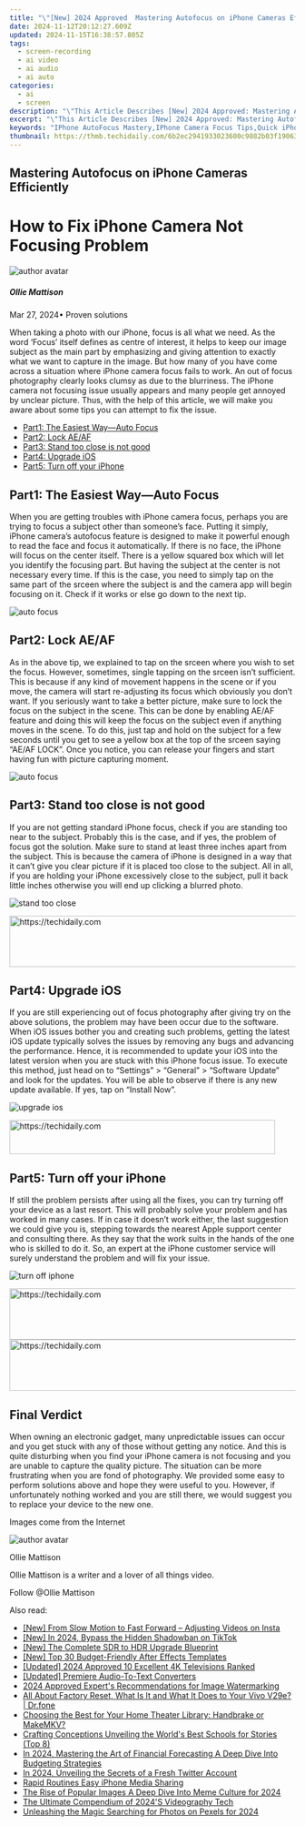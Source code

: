 ```yaml
---
title: "\"[New] 2024 Approved  Mastering Autofocus on iPhone Cameras Efficiently\""
date: 2024-11-12T20:12:27.609Z
updated: 2024-11-15T16:38:57.805Z
tags: 
  - screen-recording
  - ai video
  - ai audio
  - ai auto
categories: 
  - ai
  - screen
description: "\"This Article Describes [New] 2024 Approved: Mastering Autofocus on iPhone Cameras Efficiently\""
excerpt: "\"This Article Describes [New] 2024 Approved: Mastering Autofocus on iPhone Cameras Efficiently\""
keywords: "IPhone AutoFocus Mastery,IPhone Camera Focus Tips,Quick iPhone Focusing,Efficient iPhone AF Technique,Autofocus on iPhones,IPhone AF Settings Guide,Fast Iphone Camera Focus"
thumbnail: https://thmb.techidaily.com/6b2ec2941933023600c9882b03f190635c85fa9ba36f059f6adc757c4d4da9ce.jpg
---
```


## Mastering Autofocus on iPhone Cameras Efficiently

# How to Fix iPhone Camera Not Focusing Problem

![author avatar](https://images.wondershare.com/filmora/article-images/ollie-mattison.jpg)

##### Ollie Mattison

 Mar 27, 2024• Proven solutions

 When taking a photo with our iPhone, focus is all what we need. As the word ‘Focus’ itself defines as centre of interest, it helps to keep our image subject as the main part by emphasizing and giving attention to exactly what we want to capture in the image. But how many of you have come across a situation where iPhone camera focus fails to work. An out of focus photography clearly looks clumsy as due to the blurriness. The iPhone camera not focusing issue usually appears and many people get annoyed by unclear picture. Thus, with the help of this article, we will make you aware about some tips you can attempt to fix the issue.

* [Part1: The Easiest Way—Auto Focus](#part1)
* [Part2: Lock AE/AF](#part2)
* [Part3: Stand too close is not good](#part3)
* [Part4: Upgrade iOS](#part4)
* [Part5: Turn off your iPhone](#part5)

## Part1: The Easiest Way—Auto Focus

 When you are getting troubles with iPhone camera focus, perhaps you are trying to focus a subject other than someone’s face. Putting it simply, iPhone camera’s autofocus feature is designed to make it powerful enough to read the face and focus it automatically. If there is no face, the iPhone will focus on the center itself. There is a yellow squared box which will let you identify the focusing part. But having the subject at the center is not necessary every time. If this is the case, you need to simply tap on the same part of the srceen where the subject is and the camera app will begin focusing on it. Check if it works or else go down to the next tip.

![auto focus](https://images.wondershare.com/filmora/auto-focus.jpg)

## Part2: Lock AE/AF

 As in the above tip, we explained to tap on the srceen where you wish to set the focus. However, sometimes, single tapping on the srceen isn’t sufficient. This is because if any kind of movement happens in the scene or if you move, the camera will start re-adjusting its focus which obviously you don’t want. If you seriously want to take a better picture, make sure to lock the focus on the subject in the scene. This can be done by enabling AE/AF feature and doing this will keep the focus on the subject even if anything moves in the scene. To do this, just tap and hold on the subject for a few seconds until you get to see a yellow box at the top of the srceen saying “AE/AF LOCK”. Once you notice, you can release your fingers and start having fun with picture capturing moment.

![auto focus](https://images.wondershare.com/filmora/ae-lock.jpg)

## Part3: Stand too close is not good

 If you are not getting standard iPhone focus, check if you are standing too near to the subject. Probably this is the case, and if yes, the problem of focus got the solution. Make sure to stand at least three inches apart from the subject. This is because the camera of iPhone is designed in a way that it can’t give you clear picture if it is placed too close to the subject. All in all, if you are holding your iPhone excessively close to the subject, pull it back little inches otherwise you will end up clicking a blurred photo.

![stand too close](https://images.wondershare.com/filmora/close.jpg)

<!-- affiliate ads begin -->
<a href="https://appsumo.8odi.net/c/5597632/2068411/7443" target="_top" id="2068411">
  <img src="//a.impactradius-go.com/display-ad/7443-2068411" border="0" alt="https://techidaily.com" width="728" height="90"/>
</a>
<img height="0" width="0" src="https://appsumo.8odi.net/i/5597632/2068411/7443" style="position:absolute;visibility:hidden;" border="0" />
<!-- affiliate ads end -->

## Part4: Upgrade iOS

 If you are still experiencing out of focus photography after giving try on the above solutions, the problem may have been occur due to the software. When iOS issues bother you and creating such problems, getting the latest iOS update typically solves the issues by removing any bugs and advancing the performance. Hence, it is recommended to update your iOS into the latest version when you are stuck with this iPhone focus issue. To execute this method, just head on to “Settings” > “General” > “Software Update” and look for the updates. You will be able to observe if there is any new update available. If yes, tap on “Install Now”.

![upgrade ios](https://images.wondershare.com/filmora/upgrade-ios.jpg)

<!-- affiliate ads begin -->
<a href="https://bluettius.sjv.io/c/5597632/2139110/17108" target="_top" id="2139110">
  <img src="//a.impactradius-go.com/display-ad/17108-2139110" border="0" alt="https://techidaily.com" width="468" height="60"/>
</a>
<img height="0" width="0" src="https://bluettius.sjv.io/i/5597632/2139110/17108" style="position:absolute;visibility:hidden;" border="0" />
<!-- affiliate ads end -->

## Part5: Turn off your iPhone

 If still the problem persists after using all the fixes, you can try turning off your device as a last resort. This will probably solve your problem and has worked in many cases. If in case it doesn’t work either, the last suggestion we could give you is, stepping towards the nearest Apple support center and consulting there. As they say that the work suits in the hands of the one who is skilled to do it. So, an expert at the iPhone customer service will surely understand the problem and will fix your issue.

![turn off iphone](https://images.wondershare.com/filmora/turn-off-iphone-ios.jpg)

<!-- affiliate ads begin -->
<a href="https://appsumo.8odi.net/c/5597632/2123729/7443" target="_top" id="2123729">
  <img src="//a.impactradius-go.com/display-ad/7443-2123729" border="0" alt="https://techidaily.com" width="600" height="90"/>
</a>
<img height="0" width="0" src="https://appsumo.8odi.net/i/5597632/2123729/7443" style="position:absolute;visibility:hidden;" border="0" />
<!-- affiliate ads end -->

<!-- affiliate ads begin -->
<a href="https://ephamedtechinc.pxf.io/c/5597632/2137226/26400" target="_top" id="2137226">
  <img src="//a.impactradius-go.com/display-ad/26400-2137226" border="0" alt="https://techidaily.com" width="728" height="90"/>
</a>
<img height="0" width="0" src="https://ephamedtechinc.pxf.io/i/5597632/2137226/26400" style="position:absolute;visibility:hidden;" border="0" />
<!-- affiliate ads end -->

## Final Verdict

 When owning an electronic gadget, many unpredictable issues can occur and you get stuck with any of those without getting any notice. And this is quite disturbing when you find your iPhone camera is not focusing and you are unable to capture the quality picture. The situation can be more frustrating when you are fond of photography. We provided some easy to perform solutions above and hope they were useful to you. However, if unfortunately nothing worked and you are still there, we would suggest you to replace your device to the new one.

 Images come from the Internet

![author avatar](https://images.wondershare.com/filmora/article-images/ollie-mattison.jpg)

Ollie Mattison

Ollie Mattison is a writer and a lover of all things video.

Follow @Ollie Mattison


<ins class="adsbygoogle"
     style="display:block"
     data-ad-format="autorelaxed"
     data-ad-client="ca-pub-7571918770474297"
     data-ad-slot="1223367746"></ins>



<ins class="adsbygoogle"
     style="display:block"
     data-ad-client="ca-pub-7571918770474297"
     data-ad-slot="8358498916"
     data-ad-format="auto"
     data-full-width-responsive="true"></ins>


<span class="atpl-alsoreadstyle">Also read:</span>
<div><ul>
<li><a href="https://fox-blue.techidaily.com/new-from-slow-motion-to-fast-forward-adjusting-videos-on-insta/"><u>[New] From Slow Motion to Fast Forward – Adjusting Videos on Insta</u></a></li>
<li><a href="https://tiktok-video-recordings.techidaily.com/new-in-2024-bypass-the-hidden-shadowban-on-tiktok/"><u>[New] In 2024, Bypass the Hidden Shadowban on TikTok</u></a></li>
<li><a href="https://article-files.techidaily.com/new-the-complete-sdr-to-hdr-upgrade-blueprint/"><u>[New] The Complete SDR to HDR Upgrade Blueprint</u></a></li>
<li><a href="https://some-guidance.techidaily.com/new-top-30-budget-friendly-after-effects-templates/"><u>[New] Top 30 Budget-Friendly After Effects Templates</u></a></li>
<li><a href="https://fox-blue.techidaily.com/updated-2024-approved-10-excellent-4k-televisions-ranked/"><u>[Updated] 2024 Approved 10 Excellent 4K Televisions Ranked</u></a></li>
<li><a href="https://fox-cloud.techidaily.com/updated-premiere-audio-to-text-converters/"><u>[Updated] Premiere Audio-To-Text Converters</u></a></li>
<li><a href="https://some-techniques.techidaily.com/2024-approved-experts-recommendations-for-image-watermarking/"><u>2024 Approved Expert's Recommendations for Image Watermarking</u></a></li>
<li><a href="https://phone-solutions.techidaily.com/all-about-factory-reset-what-is-it-and-what-it-does-to-your-vivo-v29e-drfone-by-drfone-reset-android-reset-android/"><u>All About Factory Reset, What Is It and What It Does to Your Vivo V29e? | Dr.fone</u></a></li>
<li><a href="https://some-knowledge.techidaily.com/choosing-the-best-for-your-home-theater-library-handbrake-or-makemkv/"><u>Choosing the Best for Your Home Theater Library: Handbrake or MakeMKV?</u></a></li>
<li><a href="https://extra-information.techidaily.com/crafting-conceptions-unveiling-the-worlds-best-schools-for-stories-top-8/"><u>Crafting Conceptions Unveiling the World's Best Schools for Stories (Top 8)</u></a></li>
<li><a href="https://fox-blue.techidaily.com/in-2024-mastering-the-art-of-financial-forecasting-a-deep-dive-into-budgeting-strategies/"><u>In 2024, Mastering the Art of Financial Forecasting A Deep Dive Into Budgeting Strategies</u></a></li>
<li><a href="https://twitter-videos.techidaily.com/in-2024-unveiling-the-secrets-of-a-fresh-twitter-account/"><u>In 2024, Unveiling the Secrets of a Fresh Twitter Account</u></a></li>
<li><a href="https://fox-blue.techidaily.com/rapid-routines-easy-iphone-media-sharing/"><u>Rapid Routines Easy iPhone Media Sharing</u></a></li>
<li><a href="https://fox-blue.techidaily.com/the-rise-of-popular-images-a-deep-dive-into-meme-culture-for-2024/"><u>The Rise of Popular Images A Deep Dive Into Meme Culture for 2024</u></a></li>
<li><a href="https://fox-blue.techidaily.com/the-ultimate-compendium-of-2024s-videography-tech/"><u>The Ultimate Compendium of 2024'S Videography Tech</u></a></li>
<li><a href="https://fox-blue.techidaily.com/unleashing-the-magic-searching-for-photos-on-pexels-for-2024/"><u>Unleashing the Magic Searching for Photos on Pexels for 2024</u></a></li>
</ul></div>

